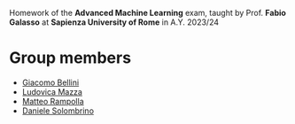 Homework of the **Advanced Machine Learning** exam, taught by Prof. **Fabio Galasso** at **Sapienza University of Rome** in A.Y. 2023/24

# Group members
- <a href=https://github.com/GiacomoBelliniStudent>Giacomo Bellini</a>
- <a href=https://github.com/ludomazza>Ludovica Mazza</a>
- <a href=https://github.com/MRampo>Matteo Rampolla</a>
- <a href=https://github.com/dansolombrino>Daniele Solombrino</a>
